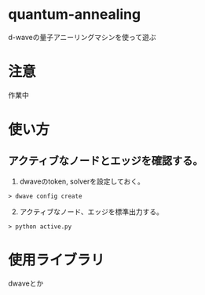 # quantum-annealing
d-waveの量子アニーリングマシンを使って遊ぶ

# 注意
作業中

# 使い方
## アクティブなノードとエッジを確認する。
1. dwaveのtoken, solverを設定しておく。
~~~
> dwave config create
~~~
2.  アクティブなノード、エッジを標準出力する。
~~~
> python active.py
~~~

# 使用ライブラリ
 dwaveとか
